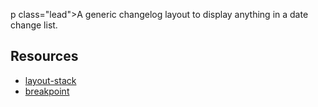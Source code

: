 p class="lead">A generic changelog layout to display anything in a date change list.</p>

## Resources

- [layout-stack](/docs/sass/mixins#layout-stack)
- [breakpoint](/docs/sass/mixins#breakpoint)
